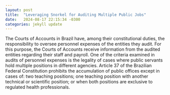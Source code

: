 ```yaml
---
layout: post
title:  "Leveraging Snorkel for Auditing Multiple Public Jobs"
date:   2024-08-17 22:15:34 -0300
categories: jekyll update
---
```


The Courts of Accounts in Brazil have, among their constitutional duties, the responsibility to oversee personnel expenses of the entities they audit. For this purpose, the Courts of Accounts receive information from the audited entities regarding their staff and payroll. One of the criteria examined in audits of personnel expenses is the legality of cases where public servants hold multiple positions in different agencies. Article 37 of the Brazilian Federal Constitution prohibits the accumulation of public offices except in cases of: two teaching positions; one teaching position with another technical or scientific position; or when both positions are exclusive to regulated health professionals.

